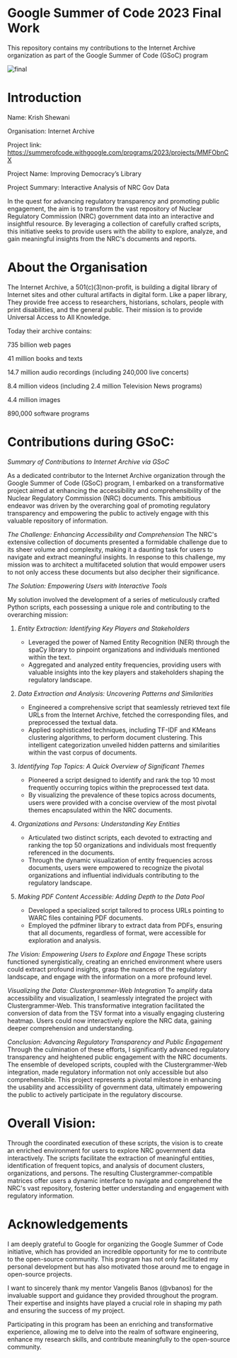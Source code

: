 # Google Summer of Code 2023 Final Work
This repository contains my contributions to the Internet Archive organization as part of the Google Summer of Code (GSoC) program 

![final](https://github.com/krish-910/GSoC_IA/assets/77330476/9148986c-d16a-4291-ba2c-029d0f85d4c0)

# Introduction
Name: Krish Shewani

Organisation: Internet Archive

Project link: https://summerofcode.withgoogle.com/programs/2023/projects/MMFObnCX 

Project Name: Improving Democracy’s Library

Project Summary: Interactive Analysis of NRC Gov Data

In the quest for advancing regulatory transparency and promoting public engagement, the aim is to transform the vast repository of Nuclear Regulatory Commission (NRC) government data into an interactive and insightful resource. By leveraging a collection of carefully crafted scripts, this initiative seeks to provide users with the ability to explore, analyze, and gain meaningful insights from the NRC's documents and reports.

# About the Organisation
The Internet Archive, a 501(c)(3)non-profit, is building a digital library of Internet sites and other cultural artifacts in digital form. Like a paper library, They provide free access to researchers, historians, scholars, people with print disabilities, and the general public. Their mission is to provide Universal Access to All Knowledge.

Today their archive contains:

735 billion web pages

41 million books and texts

14.7 million audio recordings (including 240,000 live concerts)

8.4 million videos (including 2.4 million Television News programs)

4.4 million images

890,000 software programs

# Contributions during GSoC:
*Summary of Contributions to Internet Archive via GSoC*

As a dedicated contributor to the Internet Archive organization through the Google Summer of Code (GSoC) program, I embarked on a transformative project aimed at enhancing the accessibility and comprehensibility of the Nuclear Regulatory Commission (NRC) documents. This ambitious endeavor was driven by the overarching goal of promoting regulatory transparency and empowering the public to actively engage with this valuable repository of information.

*The Challenge: Enhancing Accessibility and Comprehension*
The NRC's extensive collection of documents presented a formidable challenge due to its sheer volume and complexity, making it a daunting task for users to navigate and extract meaningful insights. In response to this challenge, my mission was to architect a multifaceted solution that would empower users to not only access these documents but also decipher their significance.

*The Solution: Empowering Users with Interactive Tools*

My solution involved the development of a series of meticulously crafted Python scripts, each possessing a unique role and contributing to the overarching mission:

1. *Entity Extraction: Identifying Key Players and Stakeholders*
   - Leveraged the power of Named Entity Recognition (NER) through the spaCy library to pinpoint organizations and individuals mentioned within the text.
   - Aggregated and analyzed entity frequencies, providing users with valuable insights into the key players and stakeholders shaping the regulatory landscape.

2. *Data Extraction and Analysis: Uncovering Patterns and Similarities*
   - Engineered a comprehensive script that seamlessly retrieved text file URLs from the Internet Archive, fetched the corresponding files, and preprocessed the textual data.
   - Applied sophisticated techniques, including TF-IDF and KMeans clustering algorithms, to perform document clustering. This intelligent categorization unveiled hidden patterns and similarities within the vast corpus of documents.

3. *Identifying Top Topics: A Quick Overview of Significant Themes*
   - Pioneered a script designed to identify and rank the top 10 most frequently occurring topics within the preprocessed text data.
   - By visualizing the prevalence of these topics across documents, users were provided with a concise overview of the most pivotal themes encapsulated within the NRC documents.

4. *Organizations and Persons: Understanding Key Entities*
   - Articulated two distinct scripts, each devoted to extracting and ranking the top 50 organizations and individuals most frequently referenced in the documents.
   - Through the dynamic visualization of entity frequencies across documents, users were empowered to recognize the pivotal organizations and influential individuals contributing to the regulatory landscape.

5. *Making PDF Content Accessible: Adding Depth to the Data Pool*
   - Developed a specialized script tailored to process URLs pointing to WARC files containing PDF documents.
   - Employed the pdfminer library to extract data from PDFs, ensuring that all documents, regardless of format, were accessible for exploration and analysis.

*The Vision: Empowering Users to Explore and Engage*
These scripts functioned synergistically, creating an enriched environment where users could extract profound insights, grasp the nuances of the regulatory landscape, and engage with the information on a more profound level.

*Visualizing the Data: Clustergrammer-Web Integration*
To amplify data accessibility and visualization, I seamlessly integrated the project with Clustergrammer-Web. This transformative integration facilitated the conversion of data from the TSV format into a visually engaging clustering heatmap. Users could now interactively explore the NRC data, gaining deeper comprehension and understanding.

*Conclusion: Advancing Regulatory Transparency and Public Engagement*
Through the culmination of these efforts, I significantly advanced regulatory transparency and heightened public engagement with the NRC documents. The ensemble of developed scripts, coupled with the Clustergrammer-Web integration, made regulatory information not only accessible but also comprehensible. This project represents a pivotal milestone in enhancing the usability and accessibility of government data, ultimately empowering the public to actively participate in the regulatory discourse.

# Overall Vision: 

Through the coordinated execution of these scripts, the vision is to create an enriched environment for users to explore NRC government data interactively. The scripts facilitate the extraction of meaningful entities, identification of frequent topics, and analysis of document clusters, organizations, and persons. The resulting Clustergrammer-compatible matrices offer users a dynamic interface to navigate and comprehend the NRC's vast repository, fostering better understanding and engagement with regulatory information.

# Acknowledgements
I am deeply grateful to Google for organizing the Google Summer of Code initiative, which has provided an incredible opportunity for me to contribute to the open-source community. This program has not only facilitated my personal development but has also motivated those around me to engage in open-source projects.

I want to sincerely thank my mentor Vangelis Banos (@vbanos) for the invaluable support and guidance they provided throughout the program. Their expertise and insights have played a crucial role in shaping my path and ensuring the success of my project.

Participating in this program has been an enriching and transformative experience, allowing me to delve into the realm of software engineering, enhance my research skills, and contribute meaningfully to the open-source community.
